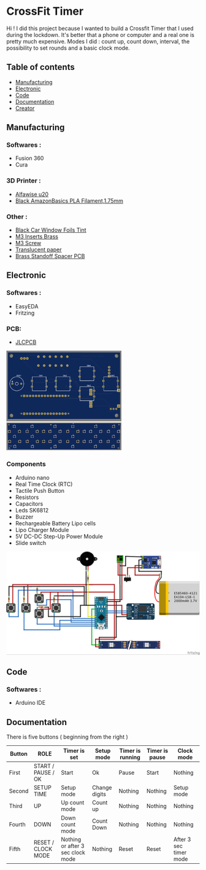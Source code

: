# CrossFit Timer

Hi ! 
I did this project because I wanted to build a Crossfit Timer that I used during the lockdown. It's better that a phone or computer and a real one is pretty much expensive.
Modes I did : count up, count down, interval, the possibility to set rounds and a basic clock mode.


## Table of contents

-   [Manufacturing](https://github.com/VDosda/Crossfit_Timer#manufacturing)
-   [Electronic](https://github.com/VDosda/Crossfit_Timer#electronic)
-   [Code](https://github.com/VDosda/Crossfit_Timer#code)
-   [Documentation](https://github.com/VDosda/Crossfit_Timer#documentation)
-   [Creator](https://github.com/VDosda/Crossfit_Timer#creator)

## Manufacturing

### Softwares :
- Fusion 360
- Cura

### 3D Printer :
- [Alfawise u20](https://fr.gearbest.com/3d-printers-3d-printer-kits/pp_1841229.html?vip=80634280&gclid=CjwKCAiAi_D_BRApEiwASslbJ_neQlq8nd4rkhrzwSbTG8Y6fiAYh2CJZcF7eu1_qxLPm5mZDWg6XRoCLWgQAvD_BwE)
- [Black AmazonBasics PLA Filament,1.75mm](https://www.amazon.fr/AmazonBasics-PLA-Printer-Filament-1-75mm/dp/B07FW5BZKC)

### Other :
- [Black Car Window Foils Tint](https://www.aliexpress.com/item/4000479123439.html?spm=a2g0s.9042311.0.0.27426c37jiLaNj)
- [M3 Inserts Brass](https://www.aliexpress.com/item/32842866575.html?spm=a2g0s.9042311.0.0.27424c4d6tyr0m)
- [M3 Screw](https://www.aliexpress.com/item/10000181324125.html?spm=a2g0s.9042311.0.0.27424c4d6tyr0m)
- [Translucent paper](https://www.google.com/search?q=translucent+paper&tbm=isch&sxsrf=ALeKk03G3xllpZQCuisPQwcTahbYbgK15Q:1610404205705&source=lnms&sa=X&ved=0ahUKEwigvoCV95TuAhXATxUIHVI7BMoQ_AUIqggoAQ&biw=1434&bih=804)
- [Brass Standoff Spacer PCB](https://www.aliexpress.com/item/32852244734.html?spm=a2g0s.9042311.0.0.27424c4d6tyr0m)


## Electronic

### Softwares :
- EasyEDA
- Fritzing

### PCB:
- [JLCPCB](https://jlcpcb.com/?gclid=CjwKCAiAi_D_BRApEiwASslbJ3z_7JnghO51ybtPCfLTmgLIY_EPknub1aJ6jTnIsRFJ7isGv1mDUhoCed0QAvD_BwE)
<img src="Images/Electronic/EasyEDA/Arduino_Buttons.png" width="300"/>
<img src="Images/Electronic/EasyEDA/Led_Digit_Panel.png" width="300"/>

### Components
- Arduino nano
- Real Time Clock (RTC)
- Tactile Push Button
- Resistors
- Capacitors
- Leds SK6812
- Buzzer
- Rechargeable Battery Lipo cells
- Lipo Charger Module
- 5V DC-DC Step-Up Power Module
- Slide switch

<img src="Images/Electronic/Fritzing/Crossfit_Timer_fritzing.jpg" width="600"/>


## Code

### Softwares :
- Arduino IDE



## Documentation

There is five buttons ( beginning from the right )

| Button |ROLE                |Timer is set                       |Setup mode     | Timer is running | Timer is pause  | Clock mode       |
|--------|--------------------|-----------------------------------|---------------|------------------|-----------------|------------------|
|First   | START / PAUSE / OK | Start                             | Ok            | Pause            | Start           | Nothing
|Second  | SETUP TIME         | Setup mode                        | Change digits | Nothing          | Nothing         | Setup mode
|Third   | UP                 | Up count mode                     | Count up      | Nothing          | Nothing         | Nothing
|Fourth  | DOWN               | Down count mode                   | Count Down    | Nothing          | Nothing         | Nothing
|Fifth   | RESET / CLOCK MODE | Nothing or after 3 sec clock mode | Nothing       | Reset            | Reset           | After 3 sec timer mode


